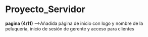 # Proyecto_Servidor

**pagina (4/11)**
-->Añadida página de inicio con logo y nombre de la peluquería, inicio de sesión de gerente y acceso para clientes 
